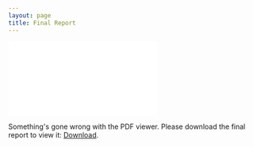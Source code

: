 ```yaml
---
layout: page
title: Final Report
---
```


<object data="FinalReport.pdf" type="application/pdf" width="80%">
    <embed src="FinalReport.pdf">
        <p>Something's gone wrong with the PDF viewer. Please download the final report to view it: <a href="FinalReport.pdf">Download</a>.</p>
    </embed>
</object>
